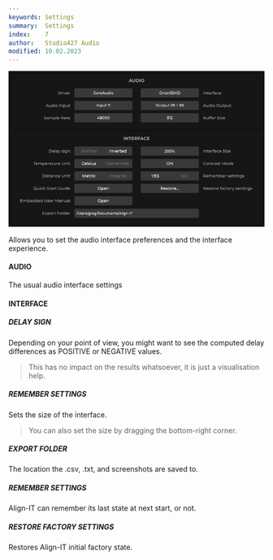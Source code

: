 ```yaml
---
keywords: Settings
summary:  Settings
index:    7
author:   Studio427 Audio
modified: 10.02.2023
---
```


![settings](https://github.com/ustk/Align-IT_Documentation/blob/master/images/settings.png?raw=true)

Allows you to set the audio interface preferences and the interface experience.


#### AUDIO

The usual audio interface settings


#### INTERFACE

##### DELAY SIGN

Depending on your point of view, you might want to see the computed delay differences as POSITIVE or NEGATIVE values.

> This has no impact on the results whatsoever, it is just a visualisation help.

##### REMEMBER SETTINGS

Sets the size of the interface.

> You can also set the size by dragging the bottom-right corner.

##### EXPORT FOLDER

The location the .csv, .txt, and screenshots are saved to.

##### REMEMBER SETTINGS

Align-IT can remember its last state at next start, or not.

##### RESTORE FACTORY SETTINGS

Restores Align-IT initial factory state.
